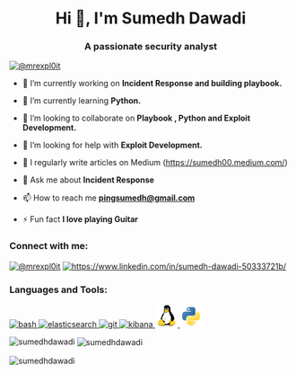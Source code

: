 <h1 align="center">Hi 👋, I'm Sumedh Dawadi</h1>
<h3 align="center">A passionate security analyst</h3>

<p align="left"> <a href="https://twitter.com/@mrexpl0it" target="blank"><img src="https://img.shields.io/twitter/follow/@mrexpl0it?logo=twitter&style=for-the-badge" alt="@mrexpl0it" /></a> </p>

- 🔭 I’m currently working on **Incident Response and building playbook.**

- 🌱 I’m currently learning **Python.**

- 👯 I’m looking to collaborate on **Playbook , Python and Exploit Development.**

- 🤝 I’m looking for help with **Exploit Development.**

- 📝 I regularly write articles on Medium (https://sumedh00.medium.com/)

- 💬 Ask me about **Incident Response**

- 📫 How to reach me **pingsumedh@gmail.com**

- ⚡ Fun fact **I love playing Guitar**

<h3 align="left">Connect with me:</h3>
<p align="left">
<a href="https://twitter.com/@mrexpl0it" target="blank"><img align="center" src="https://raw.githubusercontent.com/rahuldkjain/github-profile-readme-generator/master/src/images/icons/Social/twitter.svg" alt="@mrexpl0it" height="30" width="40" /></a>
<a href="https://linkedin.com/in/https://www.linkedin.com/in/sumedh-dawadi-50333721b/" target="blank"><img align="center" src="https://raw.githubusercontent.com/rahuldkjain/github-profile-readme-generator/master/src/images/icons/Social/linked-in-alt.svg" alt="https://www.linkedin.com/in/sumedh-dawadi-50333721b/" height="30" width="40" /></a>
</p>

<h3 align="left">Languages and Tools:</h3>
<p align="left"> <a href="https://www.gnu.org/software/bash/" target="_blank" rel="noreferrer"> <img src="https://www.vectorlogo.zone/logos/gnu_bash/gnu_bash-icon.svg" alt="bash" width="40" height="40"/> </a> <a href="https://www.elastic.co" target="_blank" rel="noreferrer"> <img src="https://www.vectorlogo.zone/logos/elastic/elastic-icon.svg" alt="elasticsearch" width="40" height="40"/> </a> <a href="https://git-scm.com/" target="_blank" rel="noreferrer"> <img src="https://www.vectorlogo.zone/logos/git-scm/git-scm-icon.svg" alt="git" width="40" height="40"/> </a> <a href="https://www.elastic.co/kibana" target="_blank" rel="noreferrer"> <img src="https://www.vectorlogo.zone/logos/elasticco_kibana/elasticco_kibana-icon.svg" alt="kibana" width="40" height="40"/> </a> <a href="https://www.linux.org/" target="_blank" rel="noreferrer"> <img src="https://raw.githubusercontent.com/devicons/devicon/master/icons/linux/linux-original.svg" alt="linux" width="40" height="40"/> </a> <a href="https://www.python.org" target="_blank" rel="noreferrer"> <img src="https://raw.githubusercontent.com/devicons/devicon/master/icons/python/python-original.svg" alt="python" width="40" height="40"/> </a> </p>

<p><img align="left" src="https://github-readme-stats.vercel.app/api/top-langs?username=sumedhdawadi&show_icons=true&locale=en&layout=compact" alt="sumedhdawadi" /></p>

<p>&nbsp;<img align="center" src="https://github-readme-stats.vercel.app/api?username=sumedhdawadi&show_icons=true&locale=en" alt="sumedhdawadi" /></p>

<p><img align="center" src="https://github-readme-streak-stats.herokuapp.com/?user=sumedhdawadi&" alt="sumedhdawadi" /></p>

